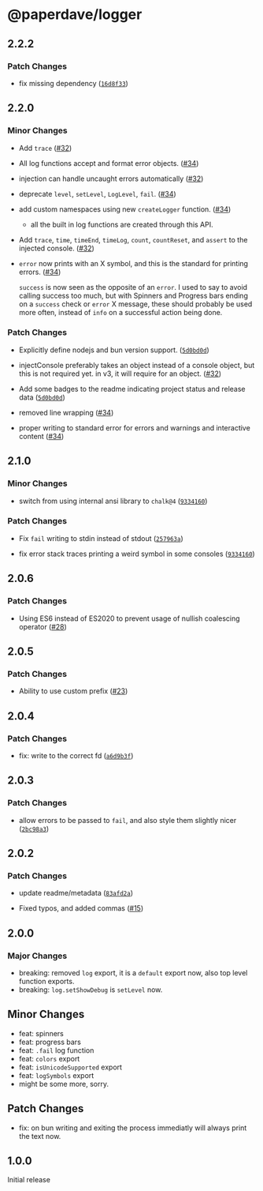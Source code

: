 # @paperdave/logger

## 2.2.2

### Patch Changes

- fix missing dependency ([`16d8f33`](https://github.com/paperdave/various/commit/16d8f33f4664f194f297445b7ef3cf6e8af01e95))

## 2.2.0

### Minor Changes

- Add `trace` ([#32](https://github.com/paperdave/various/pull/32))

* All log functions accept and format error objects. ([#34](https://github.com/paperdave/various/pull/34))

- injection can handle uncaught errors automatically ([#32](https://github.com/paperdave/various/pull/32))

* deprecate `level`, `setLevel`, `LogLevel`, `fail`. ([#34](https://github.com/paperdave/various/pull/34))

- add custom namespaces using new `createLogger` function. ([#34](https://github.com/paperdave/various/pull/34))

  - all the built in log functions are created through this API.

* Add `trace`, `time`, `timeEnd`, `timeLog`, `count`, `countReset`, and `assert` to the injected console. ([#32](https://github.com/paperdave/various/pull/32))

- `error` now prints with an X symbol, and this is the standard for printing errors. ([#34](https://github.com/paperdave/various/pull/34))

  `success` is now seen as the opposite of an `error`. I used to say to avoid calling success too much, but with Spinners and Progress bars ending on a `success` check or `error` X message, these should probably be used more often, instead of `info` on a successful action being done.

### Patch Changes

- Explicitly define nodejs and bun version support. ([`5d0bd0d`](https://github.com/paperdave/various/commit/5d0bd0de6a8429802a66e393134a798b6ea2ff4f))

* injectConsole preferably takes an object instead of a console object, but this is not required yet. in v3, it will require for an object. ([#32](https://github.com/paperdave/various/pull/32))

- Add some badges to the readme indicating project status and release data ([`5d0bd0d`](https://github.com/paperdave/various/commit/5d0bd0de6a8429802a66e393134a798b6ea2ff4f))

* removed line wrapping ([#34](https://github.com/paperdave/various/pull/34))

- proper writing to standard error for errors and warnings and interactive content ([#34](https://github.com/paperdave/various/pull/34))

## 2.1.0

### Minor Changes

- switch from using internal ansi library to `chalk@4` ([`9334160`](https://github.com/paperdave/various/commit/933416077f4201e52b9f4bebeec93cae0350deab))

### Patch Changes

- Fix `fail` writing to stdin instead of stdout ([`257963a`](https://github.com/paperdave/various/commit/257963a4d6572402b0ef904a6cf7978cf56b5c21))

* fix error stack traces printing a weird symbol in some consoles ([`9334160`](https://github.com/paperdave/various/commit/933416077f4201e52b9f4bebeec93cae0350deab))

## 2.0.6

### Patch Changes

- Using ES6 instead of ES2020 to prevent usage of nullish coalescing operator ([#28](https://github.com/paperdave/various/pull/28))

## 2.0.5

### Patch Changes

- Ability to use custom prefix ([#23](https://github.com/paperdave/various/pull/23))

## 2.0.4

### Patch Changes

- fix: write to the correct fd ([`a6d9b3f`](https://github.com/paperdave/various/commit/a6d9b3fb0040a18300c6b7c9d1fdd30f88b7d3ca))

## 2.0.3

### Patch Changes

- allow errors to be passed to `fail`, and also style them slightly nicer ([`2bc98a3`](https://github.com/paperdave/various/commit/2bc98a33e12367cf4968adda0a76f5f05667fe07))

## 2.0.2

### Patch Changes

- update readme/metadata ([`83afd2a`](https://github.com/paperdave/various/commit/83afd2a419e32fe3f9c7e55f756fb063eb9257ca))

* Fixed typos, and added commas ([#15](https://github.com/paperdave/various/pull/15))

## 2.0.0

### Major Changes

- breaking: removed `log` export, it is a `default` export now, also top level function exports.
- breaking: `log.setShowDebug` is `setLevel` now.

## Minor Changes

- feat: spinners
- feat: progress bars
- feat: `.fail` log function
- feat: `colors` export
- feat: `isUnicodeSupported` export
- feat: `logSymbols` export
- might be some more, sorry.

## Patch Changes

- fix: on bun writing and exiting the process immediatly will always print the text now.

## 1.0.0

Initial release
